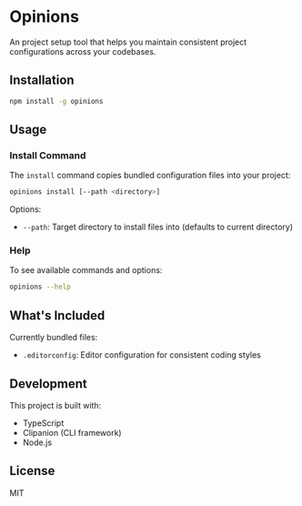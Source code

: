 # Opinions

An project setup tool that helps you maintain consistent project configurations across your codebases.

## Installation

```bash
npm install -g opinions
```

## Usage

### Install Command

The `install` command copies bundled configuration files into your project:

```bash
opinions install [--path <directory>]
```

Options:

- `--path`: Target directory to install files into (defaults to current directory)

### Help

To see available commands and options:

```bash
opinions --help
```

## What's Included

Currently bundled files:

- `.editorconfig`: Editor configuration for consistent coding styles

## Development

This project is built with:

- TypeScript
- Clipanion (CLI framework)
- Node.js

## License

MIT
